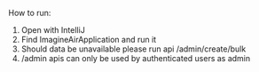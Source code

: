 How to run:
1. Open with IntelliJ
2. Find ImagineAirApplication and run it
3. Should data be unavailable please run api /admin/create/bulk
4. /admin apis can only be used by authenticated users as admin
